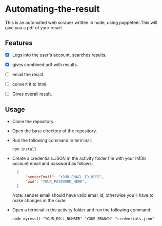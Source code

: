 # Automating-the-result
  This is an automated web scraper written in node, using puppeteer.This will give you a pdf of your result 

## Features

* [x] Logs into the user's account, searches results.
  
* [x] gives combined pdf with results.
  
* [ ] email the result.

* [ ] convert it to html.
  
* [ ] Gives overall result.
  

## Usage

* Clone the repository.

* Open the base directory of the repository.

* Run the following command in terminal:

  ```node
  npm install
  ```

* Create a credentials.JSON in the activity folder file with your IMDb account email and password as follows:
  
  ```json
    {
        "senderEmail": "YOUR_EMAIL_ID_HERE",
        "pwd": "YOUR_PASSWORD_HERE",
    }
  ```

  Note: sender email should have valid email id, otherwise you'll have to make changes in the code.

* Open a terminal in the activity folder and run the following command:

  ```node
  node myresult "YOUR_ROLL_NUMBER" "YOUR_BRANCH" "credentials.json"
  
  ```
